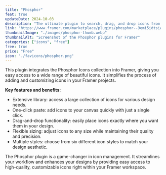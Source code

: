 ```yaml
---
title: "Phosphor"
feat: true
updateDate: 2024-10-03
description: "The ultimate plugin to search, drag, and drop icons from the Phosphor icon kit into your Framer project."
link: "https://www.framer.com/marketplace/plugins/phosphor--9emi5idtsiarc9bkykvbptlv3/"
thumbnailImage: "./images/phosphor-thumb.webp"
thumbnailAlt: "Screenshot of the Phosphor plugins for Framer"
categories: ["icons", "free"]
free: true
price: "Free"
icon: "./favicons/phosphor.png"
---
```


This plugin integrates the Phosphor Icons collection into Framer, giving you easy access to a wide range of beautiful icons. It simplifies the process of adding and customizing icons in your Framer projects.

<b>Key features and benefits:</b>

- Extensive library: access a large collection of icons for various design needs.
- One-click paste: add icons to your canvas quickly with just a single click.
- Drag-and-drop functionality: easily place icons exactly where you want them in your design.
- Flexible sizing: adjust icons to any size while maintaining their quality and precision.
- Multiple styles: choose from six different icon styles to match your design aesthetic.

The Phosphor plugin is a game-changer in icon management. It streamlines your workflow and enhances your designs by providing easy access to high-quality, customizable icons right within your Framer workspace.
